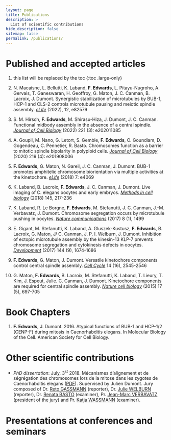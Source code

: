 ```yaml
---
layout: page
title: Publications
description: >
  List of scientific contributions
hide_description: false
sitemap: false
permalink: /publications/
---
```



# Published and accepted articles

1. this list will be replaced by the toc
{:toc .large-only}

9. N. Macaisne, L. Bellutti, K. Laband, **F. Edwards**, L. Pitayu-Nugroho, A. Gervais, T. Ganeswaran, 
H. Geoffroy, G. Maton, J. C. Canman, B. Lacroix, J. Dumont. Synergistic stabilization of 
microtubules by BUB-1, HCP-1 and CLS-2 controls microtubule pausing and meiotic spindle assembly. 
[*eLife*](https://elifesciences.org/articles/82579#downloads) (2022), 12, e82579

8. S. M. Hirsch, **F. Edwards**, M. Shirasu-Hiza, J. Dumont, J. C. Canman. Functional midbody assembly 
in the absence of a central spindle.
[*Journal of Cell Biology*](https://rupress.org/jcb/article/221/3/e202011085/212948/Functional-midbody-assembly-in-the-absence-of-a) (2022)
221 (3): e202011085

7. A. Goupil, M. Nano, G. Letort, S. Gemble, **F. Edwards**, O. Goundiam, D. Gogendeau, C. Pennetier, R. Basto.
Chromosomes function as a barrier to mitotic spindle bipolarity in polyploid cells.
[*Journal of Cell Biology*](https://rupress.org/jcb/article/219/4/e201908006/133854/Chromosomes-function-as-a-barrier-to-mitotic) (2020)
219 (4): e201908006

6. **F. Edwards**, G. Maton, N. Gareil, J. C. Canman, J. Dumont.
BUB-1 promotes amphitelic chromosome biorientation via multiple activities at the kinetochore.
[*eLife*](https://elifesciences.org/articles/40690) (2018) 7: e4069

5. K. Laband, B. Lacroix, **F. Edwards**, J. C. Canman, J. Dumont.
Live imaging of C. elegans oocytes and early embryos.
[*Methods in cell biology*](https://www.sciencedirect.com/science/article/abs/pii/S0091679X18300256) (2018) 145, 217-236

4. K. Laband, R. Le Borgne, **F. Edwards**, M. Stefanutti, J. C. Canman, J.-M. Verbavatz, J. Dumont.
Chromosome segregation occurs by microtubule pushing in oocytes.
[*Nature communications*](https://www.nature.com/articles/s41467-017-01539-8) (2017) 8 (1), 1499

3. E. Gigant, M. Stefanutti, K. Laband, A. Gluszek-Kustusz, **F. Edwards**, B. Lacroix, G. Maton, J/ C. Canman, J. P. I. Welburn, J. Dumont.
Inhibition of ectopic microtubule assembly by the kinesin-13 KLP-7 prevents chromosome segregation and cytokinesis defects in oocytes.
[*Development*](https://journals.biologists.com/dev/article/144/9/1674/48430) (2017) 144 (9), 1674-1686

2. **F. Edwards**, G. Maton, J. Dumont.
Versatile kinetochore components control central spindle assembly.
[*Cell Cycle*](https://www.tandfonline.com/doi/full/10.1080/15384101.2015.1062329) 14 (16), 2545-2546

1. G. Maton, **F. Edwards**, B. Lacroix, M. Stefanutti, K. Laband, T. Lieury, T. Kim, J. Espeut, Julie. C. Canman, J. Dumont.
Kinetochore components are required for central spindle assembly.
[*Nature cell biology*](https://www.ncbi.nlm.nih.gov/pmc/articles/PMC4636119/) (2015) 17 (5), 697-705


# Book Chapters 

1. **F. Edwards**, J. Dumont. 2016. Atypical functions of BUB-1 and HCP-1/2 (CENP-F) during mitosis in Caenorhabditis elegans. In Molecular Biology of the Cell. American Society for Cell Biology.

# Other scientific contributions

- *PhD dissertation*: July, 3<sup>st</sup> 2018. Mécanismes d’alignement et de ségrégation des chromosomes 
lors de la mitose dans les zygotes de Caenorhabditis elegans ([PDF](https://wo.app.u-paris.fr/cgi-bin/WebObjects/TheseWeb.woa/3/wo/aPLBpeWEW3QthwqRFGatv0/3.0.0.14.1.3.1.5.0.1.1.1.11.23.2.7.1.1.1.1.1.3.1)). 
Supervised by Julien Dumont. Jury composed of 
Dr. [Reto GASSMANN](https://scholar.google.com/citations?user=ZRW58RoAAAAJ&hl=en) (reporter), 
Dr. [Julie WELBURN](https://scholar.google.com/citations?user=HfNaicsAAAAJ&hl=en) (reporter), 
Dr. [Renata BASTO](https://curie.fr/equipe/basto) (examiner), 
Pr. [Jean-Marc VERBAVATZ](https://www.ijm.fr/recherche/jackson-verbavatz-lab-vf/) (president of the jury) and 
Pr. [Katja WASSMANN](https://www.ijm.fr/recherche/wassmann-lab-vf/) (examiner).

# Presentations at conferences and seminars

